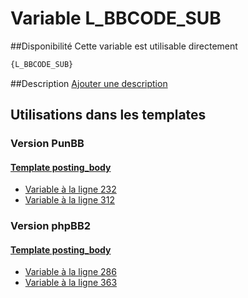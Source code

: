 # Variable L_BBCODE_SUB

##Disponibilité
Cette variable est utilisable directement

```html
{L_BBCODE_SUB}
```

##Description
[Ajouter une description](https://fa-tvars.appspot.com/var/L_BBCODE_SUB)

## Utilisations dans les templates

### Version PunBB

#### [Template posting_body](punbb/posting_body.md#readme)
* [Variable &agrave; la ligne 232](../punbb/posting_body.tpl#L232)
* [Variable &agrave; la ligne 312](../punbb/posting_body.tpl#L312)

### Version phpBB2

#### [Template posting_body](subsilver/posting_body.md#readme)
* [Variable &agrave; la ligne 286](../subsilver/posting_body.tpl#L286)
* [Variable &agrave; la ligne 363](../subsilver/posting_body.tpl#L363)